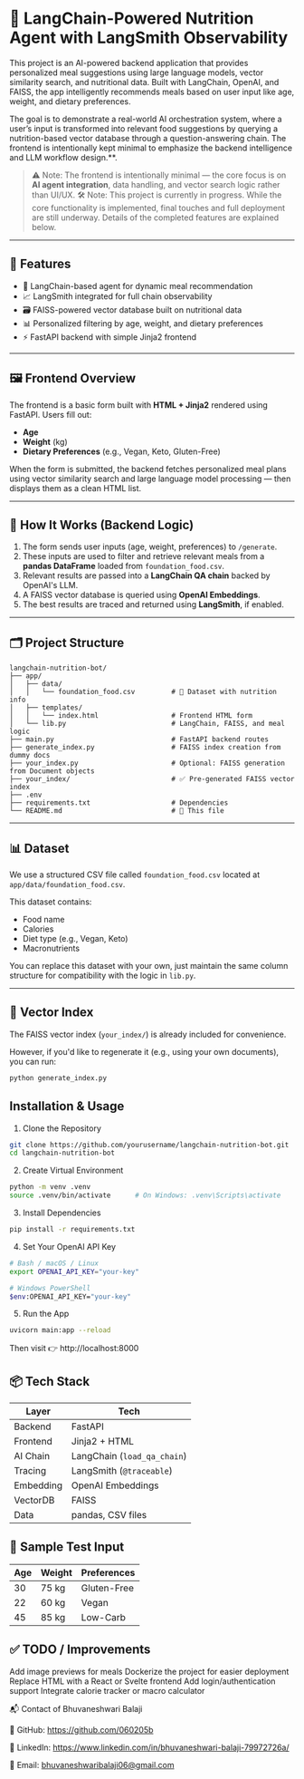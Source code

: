 # 🤖 LangChain-Powered Nutrition Agent with LangSmith Observability

This project is an AI-powered backend application that provides personalized meal suggestions using large language models, vector similarity search, and nutritional data. Built with LangChain, OpenAI, and FAISS, the app intelligently recommends meals based on user input like age, weight, and dietary preferences.

The goal is to demonstrate a real-world AI orchestration system, where a user’s input is transformed into relevant food suggestions by querying a nutrition-based vector database through a question-answering chain. The frontend is intentionally kept minimal to emphasize the backend intelligence and LLM workflow design.**.

> ⚠️ Note: The frontend is intentionally minimal — the core focus is on **AI agent integration**, data handling, and vector search logic rather than UI/UX.
> 🛠️ Note: This project is currently in progress. While the core functionality is implemented, final touches and full deployment are still underway. Details of the completed features are explained below.
---

## 🚀 Features

- 🧠 LangChain-based agent for dynamic meal recommendation
- 📈 LangSmith integrated for full chain observability
- 🗃️ FAISS-powered vector database built on nutritional data
- 📊 Personalized filtering by age, weight, and dietary preferences
- ⚡ FastAPI backend with simple Jinja2 frontend

---

## 🖼️ Frontend Overview

The frontend is a basic form built with **HTML + Jinja2** rendered using FastAPI. Users fill out:
- **Age**
- **Weight** (kg)
- **Dietary Preferences** (e.g., Vegan, Keto, Gluten-Free)

When the form is submitted, the backend fetches personalized meal plans using vector similarity search and large language model processing — then displays them as a clean HTML list.

---

## 🧠 How It Works (Backend Logic)

1. The form sends user inputs (age, weight, preferences) to `/generate`.
2. These inputs are used to filter and retrieve relevant meals from a **pandas DataFrame** loaded from `foundation_food.csv`.
3. Relevant results are passed into a **LangChain QA chain** backed by OpenAI's LLM.
4. A FAISS vector database is queried using **OpenAI Embeddings**.
5. The best results are traced and returned using **LangSmith**, if enabled.

---

## 🗂️ Project Structure

    langchain-nutrition-bot/
    ├── app/
    │   ├── data/
    │   │   └── foundation_food.csv         # 🥗 Dataset with nutrition info
    │   ├── templates/
    │   │   └── index.html                  # Frontend HTML form
    │   └── lib.py                          # LangChain, FAISS, and meal logic
    ├── main.py                             # FastAPI backend routes
    ├── generate_index.py                   # FAISS index creation from dummy docs
    ├── your_index.py                       # Optional: FAISS generation from Document objects
    ├── your_index/                         # ✅ Pre-generated FAISS vector index
    ├── .env
    ├── requirements.txt                    # Dependencies
    └── README.md                           # 📘 This file

---

## 📊 Dataset

We use a structured CSV file called `foundation_food.csv` located at `app/data/foundation_food.csv`.

This dataset contains:

- Food name
- Calories
- Diet type (e.g., Vegan, Keto)
- Macronutrients

You can replace this dataset with your own, just maintain the same column structure for compatibility with the logic in `lib.py`.

---

## 🧠 Vector Index

The FAISS vector index (`your_index/`) is already included for convenience.

However, if you'd like to regenerate it (e.g., using your own documents), you can run:

```bash
python generate_index.py
```

 ## Installation & Usage
1. Clone the Repository
```bash
git clone https://github.com/yourusername/langchain-nutrition-bot.git
cd langchain-nutrition-bot
```

2. Create Virtual Environment
```bash
python -m venv .venv
source .venv/bin/activate      # On Windows: .venv\Scripts\activate
```

3. Install Dependencies
```bash
pip install -r requirements.txt
```

4. Set Your OpenAI API Key
```bash
# Bash / macOS / Linux
export OPENAI_API_KEY="your-key"

# Windows PowerShell
$env:OPENAI_API_KEY="your-key"
```

5. Run the App
```bash
uvicorn main:app --reload
```
Then visit 👉 http://localhost:8000

## 📦 Tech Stack

| Layer     | Tech                         |
|-----------|------------------------------|
| Backend   | FastAPI                      |
| Frontend  | Jinja2 + HTML                |
| AI Chain  | LangChain (`load_qa_chain`)  |
| Tracing   | LangSmith (`@traceable`)     |
| Embedding | OpenAI Embeddings            |
| VectorDB  | FAISS                        |
| Data      | pandas, CSV files            |


## 🧪 Sample Test Input

| Age | Weight | Preferences   |
|-----|--------|----------------|
| 30  | 75 kg  | Gluten-Free    |
| 22  | 60 kg  | Vegan          |
| 45  | 85 kg  | Low-Carb       |

## ✅ TODO / Improvements

Add image previews for meals
Dockerize the project for easier deployment
Replace HTML with a React or Svelte frontend
Add login/authentication support
Integrate calorie tracker or macro calculator

📬 Contact of Bhuvaneshwari Balaji

🔗 GitHub: https://github.com/060205b

💼 LinkedIn: https://www.linkedin.com/in/bhuvaneshwari-balaji-79972726a/

📧 Email: bhuvaneshwaribalaji06@gmail.com
